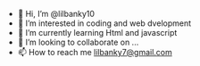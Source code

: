 - 👋 Hi, I’m @lilbanky10
- 👀 I’m interested in coding and web dvelopment
- 🌱 I’m currently learning Html and javascript
- 💞️ I’m looking to collaborate on ...
- 📫 How to reach me lilbanky7@gmail.com

<!---
lilbanky10/lilbanky10 is a ✨ special ✨ repository because its `README.md` (this file) appears on your GitHub profile.
You can click the Preview link to take a look at your changes.
--->
